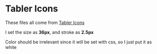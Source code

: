 # Tabler Icons

These files all come from [Tabler Icons](https://tablericons.com/)

I set the size as **36px**, and stroke as **2.5px**

Color should be irrelevant since it will be set with css, so I just put it as white
